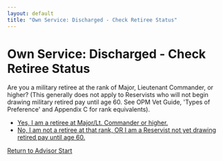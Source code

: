 ```yaml
---
layout: default
title: "Own Service: Discharged - Check Retiree Status"
---
```


# Own Service: Discharged - Check Retiree Status

Are you a military retiree at the rank of Major, Lieutenant Commander, or higher? (This generally does not apply to Reservists who will not begin drawing military retired pay until age 60. See OPM Vet Guide, 'Types of Preference' and Appendix C for rank equivalents).

*   [Yes, I am a retiree at Major/Lt. Commander or higher.](./ownservice_discharged_retiredmajor_isdisabled.md)
*   [No, I am not a retiree at that rank, OR I am a Reservist not yet drawing retired pay until age 60.](./ownservice_discharged_honorableconditions.md)

[Return to Advisor Start](./start.md)
